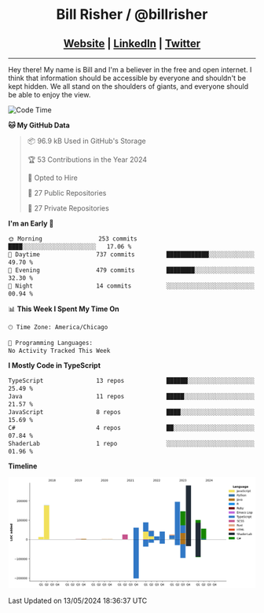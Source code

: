 
<h1 align="center">
    Bill Risher / @billrisher <br />
</h1>
<h2 align="center">
    <a href="https://billrisher.com">Website</a> | <a href="https://linkedin.com/in/william-risher">LinkedIn</a> | <a href="https://twitter.com/billrisher_">Twitter</a> 
 </h2>

---

Hey there! My name is Bill and I'm a believer in the free and open internet. 
I think that information should be accessible by everyone and shouldn't be kept hidden. 
We all stand on the shoulders of giants, and everyone should be able to enjoy the view.

<!--START_SECTION:waka-->
![Code Time](http://img.shields.io/badge/Code%20Time-232%20hrs%2046%20mins-blue)

**🐱 My GitHub Data** 

> 📦 96.9 kB Used in GitHub's Storage 
 > 
> 🏆 53 Contributions in the Year 2024
 > 
> 💼 Opted to Hire
 > 
> 📜 27 Public Repositories 
 > 
> 🔑 27 Private Repositories 
 > 
**I'm an Early 🐤** 

```text
🌞 Morning                253 commits         ████░░░░░░░░░░░░░░░░░░░░░   17.06 % 
🌆 Daytime                737 commits         ████████████░░░░░░░░░░░░░   49.70 % 
🌃 Evening                479 commits         ████████░░░░░░░░░░░░░░░░░   32.30 % 
🌙 Night                  14 commits          ░░░░░░░░░░░░░░░░░░░░░░░░░   00.94 % 
```


📊 **This Week I Spent My Time On** 

```text
🕑︎ Time Zone: America/Chicago

💬 Programming Languages: 
No Activity Tracked This Week
```

**I Mostly Code in TypeScript** 

```text
TypeScript               13 repos            ██████░░░░░░░░░░░░░░░░░░░   25.49 % 
Java                     11 repos            █████░░░░░░░░░░░░░░░░░░░░   21.57 % 
JavaScript               8 repos             ████░░░░░░░░░░░░░░░░░░░░░   15.69 % 
C#                       4 repos             ██░░░░░░░░░░░░░░░░░░░░░░░   07.84 % 
ShaderLab                1 repo              ░░░░░░░░░░░░░░░░░░░░░░░░░   01.96 % 
```



**Timeline**

![Lines of Code chart](https://raw.githubusercontent.com/billrisher/billrisher/main/assets/bar_graph.png)


 Last Updated on 13/05/2024 18:36:37 UTC
<!--END_SECTION:waka-->
